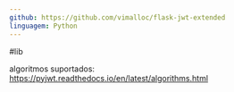 ```yaml
---
github: https://github.com/vimalloc/flask-jwt-extended
linguagem: Python
---
```

#lib

algoritmos suportados: https://pyjwt.readthedocs.io/en/latest/algorithms.html